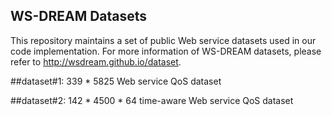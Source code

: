 ## WS-DREAM Datasets

This repository maintains a set of public Web service datasets used in our code implementation. For more information of WS-DREAM datasets, please refer to http://wsdream.github.io/dataset.

##dataset#1: 339 * 5825 Web service QoS dataset



##dataset#2: 142 * 4500 * 64 time-aware Web service QoS dataset
